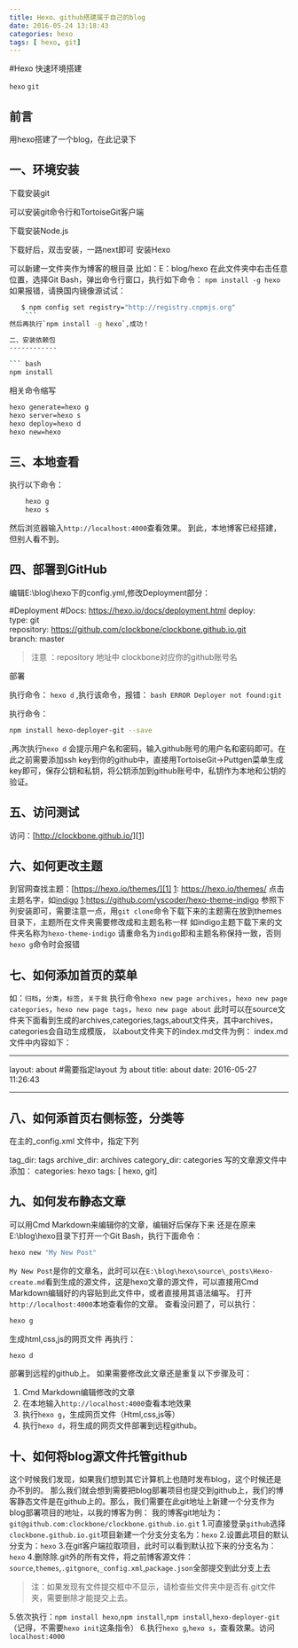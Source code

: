 ```yaml
---
title: Hexo、github搭建属于自己的blog
date: 2016-05-24 13:18:43
categories: hexo
tags: [ hexo, git]
---
```

#Hexo 快速环境搭建

`hexo` `git`

前言
------------

用hexo搭建了一个blog，在此记录下

一、环境安装
------------

下载安装git

可以安装git命令行和TortoiseGit客户端

下载安装Node.js

下载好后，双击安装，一路next即可
安装Hexo

可以新建一文件夹作为博客的根目录
比如：E：blog/hexo
在此文件夹中右击任意位置，选择Git Bash，弹出命令行窗口，执行如下命令：
`npm install -g hexo`
如果报错，请换国内镜像源试试：
``` bash
   $ npm config set registry="http://registry.cnpmjs.org"
	```
然后再执行`npm install -g hexo`,成功！

二、安装依赖包
------------

``` bash
npm install
```
相关命令缩写
``` bash
hexo generate=hexo g
hexo server=hexo s
hexo deploy=hexo d
hexo new=hexo 
```

三、本地查看
------------


执行以下命令：
``` bash
    hexo g
    hexo s
```
然后浏览器输入`http://localhost:4000`查看效果。
到此，本地博客已经搭建，但别人看不到。

四、部署到GitHub
------------


编辑E:\blog\hexo下的config.yml,修改Deployment部分：

#Deployment
#Docs: https://hexo.io/docs/deployment.html 
deploy:   
type: git   
repository: https://github.com/clockbone/clockbone.github.io.git  
branch: master

>注意 ：repository 地址中 clockbone对应你的github账号名

部署

执行命令：
    `hexo d` ,执行该命令，报错：
	``` bash
    ERROR Deployer not found:git
	```
	
执行命令：
``` bash
npm install hexo-deployer-git --save
```
,再次执行`hexo d`
会提示用户名和密码，输入github账号的用户名和密码即可。在此之前需要添加ssh key到你的github中，直接用TortoiseGit->Puttgen菜单生成key即可，保存公钥和私钥，将公钥添加到github账号中，私钥作为本地和公钥的验证。

五、访问测试
------------


访问：[http://clockbone.github.io/][1]


  [1]: http://clockbone.github.io/

六、如何更改主题
 ------------

  到官网查找主题：[https://hexo.io/themes/][1]
  [1]: https://hexo.io/themes/
  点击主题名字，如[indigo][1]
  [1]:https://github.com/yscoder/hexo-theme-indigo
  参照下列安装即可，需要注意一点，用`git clone`命令下载下来的主题需在放到themes目录下，主题所在文件夹需要修改成和主题名称一样
  如indigo主题下载下来的文件夹名称为`hexo-theme-indigo` 请重命名为`indigo`即和主题名称保持一致，否则`hexo g`命令时会报错

七、如何添加首页的菜单
 ------------

 如：`归档`，`分类`，`标签`，`关于我`
 执行命令`hexo new page archives`，`hexo new page categories`，`hexo new page tags`，`hexo new page about`
 此时可以在source文件夹下面看到生成的archives,categories,tags,about文件夹，其中archives，categories会自动生成模版，
 以about文件夹下的index.md文件为例：
 index.md文件中内容如下：

 ---
 layout: about  #需要指定layout 为 about
 title: about
 date: 2016-05-27 11:26:43

 ---

八、如何添首页右侧标签，分类等
  ------------
 在主的_config.xml 文件中，指定下列

 tag_dir: tags
 archive_dir: archives
 category_dir: categories
 写的文章源文件中添加：
 categories: hexo
 tags: [ hexo, git]

  
九、如何发布静态文章
 ------------


可以用Cmd Markdown来编辑你的文章，编辑好后保存下来
还是在原来E:\blog\hexo目录下打开一个Git Bash，执行下面命令：
```bash
hexo new "My New Post"
```
`My New Post`是你的文章名，此时可以在`E:\blog\hexo\source\_posts\Hexo-create.md`看到生成的源文件，这是hexo文章的源文件，可以直接用Cmd Markdown编辑好的内容贴到此文件中，或者直接用其语法编写。
打开`http://localhost:4000`本地查看你的文章。
查看没问题了，可以执行：
```bash
hexo g
```
生成html,css,js的网页文件
再执行：
```bash
hexo d
```
部署到远程的github上。
如果需要修改此文章还是重复以下步骤及可：

 1. Cmd Markdown编辑修改的文章
 2. 在本地输入`http://localhost:4000`查看本地效果
 3. 执行`hexo g`，生成网页文件（Html,css,js等）
 4. 执行`hexo d`，将生成的网页文件部署到远程github。


十、如何将blog源文件托管github
 ------------
 这个时候我们发现，如果我们想到其它计算机上也随时发布blog，这个时候还是办不到的。
 那么我们就会想到需要把blog部署项目也提交到github上，我们的博客静态文件是在github上的。那么，我们需要在此git地址上新建一个分支作为blog部署项目的地址，以我的博客为例：
 我的博客git地址为：`git@github.com:clockbone/clockbone.github.io.git`
 1.可直接登录`github`选择`clockbone.github.io.git`项目新建一个分支分支名为：`hexo`
 2.设置此项目的默认分支为：`hexo`
 3.在git客户端拉取项目，此时可以看到默认拉下来的分支名为：`hexo`
 4.删除除.git外的所有文件，将之前博客源文件：`source`,`themes`,`.gitgnore`,`_config.xml`,`package.json`全部提交到此分支上去
   >注：如果发现有文件提交框中不显示，请检查些文件夹中是否有.git文件夹，需要删除才能提交上去。

 5.依次执行：`npm install hexo`,`npm install`,`npm install`,`hexo-deployer-git`（记得，不需要`hexo init`这条指令）
 6.执行`hexo g`,`hexo s`，查看效果。访问`localhost:4000`
